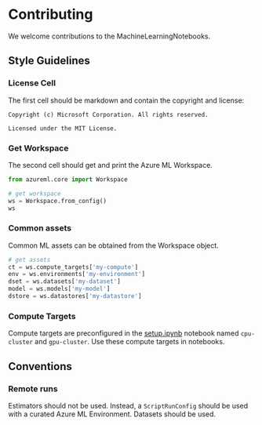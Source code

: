 # Contributing

We welcome contributions to the MachineLearningNotebooks.

## Style Guidelines 

### License Cell

The first cell should be markdown and contain the copyright and license:
```
Copyright (c) Microsoft Corporation. All rights reserved.

Licensed under the MIT License.
```

### Get Workspace

The second cell should get and print the Azure ML Workspace.

```python
from azureml.core import Workspace

# get workspace 
ws = Workspace.from_config()
ws
```

### Common assets 

Common ML assets can be obtained from the Workspace object. 

```python
# get assets 
ct = ws.compute_targets['my-compute']
env = ws.environments['my-environment']
dset = ws.datasets['my-dataset']
model = ws.models['my-model']
dstore = ws.datastores['my-datastore']
```

### Compute Targets 

Compute targets are preconfigured in the [setup.ipynb](setup.ipynb) notebook named `cpu-cluster` and `gpu-cluster`. Use these compute targets in notebooks. 

## Conventions

### Remote runs

Estimators should not be used. Instead, a `ScriptRunConfig` should be used with a curated Azure ML Environment. Datasets should be used.  